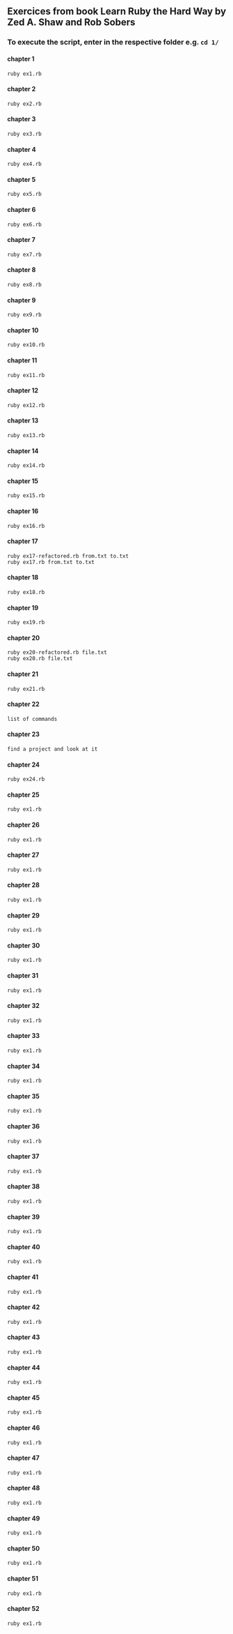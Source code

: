## Exercices from book Learn Ruby the Hard Way by Zed A. Shaw and Rob Sobers

### To execute the script, enter in the respective folder e.g. `cd 1/`

#### chapter 1
```
ruby ex1.rb
```
#### chapter 2
```
ruby ex2.rb
```
#### chapter 3
```
ruby ex3.rb
```
#### chapter 4
```
ruby ex4.rb
```
#### chapter 5
```
ruby ex5.rb
```
#### chapter 6
```
ruby ex6.rb
```
#### chapter 7
```
ruby ex7.rb
```
#### chapter 8
```
ruby ex8.rb
```
#### chapter 9
```
ruby ex9.rb
```
#### chapter 10
```
ruby ex10.rb
```
#### chapter 11
```
ruby ex11.rb
```
#### chapter 12
```
ruby ex12.rb
```
#### chapter 13
```
ruby ex13.rb
```
#### chapter 14
```
ruby ex14.rb
```
#### chapter 15
```
ruby ex15.rb
```
#### chapter 16
```
ruby ex16.rb
```
#### chapter 17
```
ruby ex17-refactored.rb from.txt to.txt
ruby ex17.rb from.txt to.txt
```
#### chapter 18
```
ruby ex18.rb
```
#### chapter 19
```
ruby ex19.rb
```
#### chapter 20
```
ruby ex20-refactored.rb file.txt
ruby ex20.rb file.txt
```
#### chapter 21
```
ruby ex21.rb
```
#### chapter 22
```
list of commands
```
#### chapter 23
```
find a project and look at it
```
#### chapter 24
```
ruby ex24.rb
```
#### chapter 25
```
ruby ex1.rb
```
#### chapter 26
```
ruby ex1.rb
```
#### chapter 27
```
ruby ex1.rb
```
#### chapter 28
```
ruby ex1.rb
```
#### chapter 29
```
ruby ex1.rb
```
#### chapter 30
```
ruby ex1.rb
```
#### chapter 31
```
ruby ex1.rb
```
#### chapter 32
```
ruby ex1.rb
```
#### chapter 33
```
ruby ex1.rb
```
#### chapter 34
```
ruby ex1.rb
```
#### chapter 35
```
ruby ex1.rb
```
#### chapter 36
```
ruby ex1.rb
```
#### chapter 37
```
ruby ex1.rb
```
#### chapter 38
```
ruby ex1.rb
```
#### chapter 39
```
ruby ex1.rb
```
#### chapter 40
```
ruby ex1.rb
```
#### chapter 41
```
ruby ex1.rb
```
#### chapter 42
```
ruby ex1.rb
```
#### chapter 43
```
ruby ex1.rb
```
#### chapter 44
```
ruby ex1.rb
```
#### chapter 45
```
ruby ex1.rb
```
#### chapter 46
```
ruby ex1.rb
```
#### chapter 47
```
ruby ex1.rb
```
#### chapter 48
```
ruby ex1.rb
```
#### chapter 49
```
ruby ex1.rb
```
#### chapter 50
```
ruby ex1.rb
```
#### chapter 51
```
ruby ex1.rb
```
#### chapter 52
```
ruby ex1.rb
```


